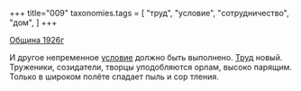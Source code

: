 +++
title="009"
taxonomies.tags = [
 "труд",
 "условие",
 "сотрудничество",
 "дом",
]
+++

[Община 1926г](/agni/1926)

И другое непременное [условие](/tags/условие) должно быть выполнено. [Труд](/tags/дом) новый. Труженики, созидатели, творцы уподобляются орлам, высоко парящим. Только в широком полёте спадает пыль и сор тления.   

